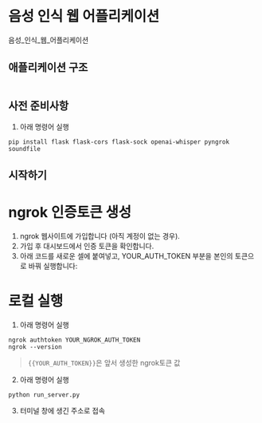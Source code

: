 # 음성 인식 웹 어플리케이션
음성_인식_웹_어플리케이션

## 애플리케이션 구조
```text
```

## 사전 준비사항
1. 아래 명령어 실행
```text
pip install flask flask-cors flask-sock openai-whisper pyngrok soundfile
```

## 시작하기
# ngrok 인증토큰 생성
1. ngrok 웹사이트에 가입합니다 (아직 계정이 없는 경우).
2. 가입 후 대시보드에서 인증 토큰을 확인합니다.
3. 아래 코드를 새로운 셀에 붙여넣고, YOUR_AUTH_TOKEN 부분을 본인의 토큰으로 바꿔 실행합니다:

# 로컬 실행
1. 아래 명령어 실행
```text
ngrok authtoken YOUR_NGROK_AUTH_TOKEN
ngrok --version
```
 > `{{YOUR_AUTH_TOKEN}}`은 앞서 생성한 ngrok토큰 값
2. 아래 명령어 실행
```text
python run_server.py
```
3. 터미널 창에 생긴 주소로 접속

